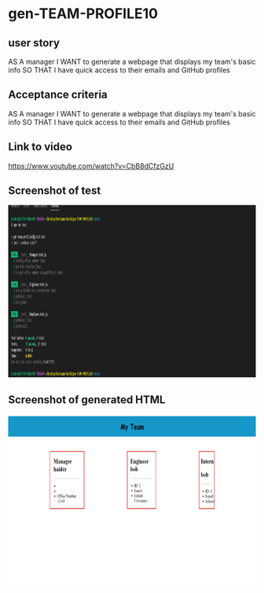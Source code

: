 # gen-TEAM-PROFILE10

## user story

AS A manager
I WANT to generate a webpage that displays my team's basic info
SO THAT I have quick access to their emails and GitHub profiles

## Acceptance criteria

AS A manager
I WANT to generate a webpage that displays my team's basic info
SO THAT I have quick access to their emails and GitHub profiles

## Link to video

https://www.youtube.com/watch?v=CbB8dCfzGzU

## Screenshot of test

<section>
    <img alt="screenshot" src="./assets/testscreenshot.png" width=550px height=350px>
</section>

## Screenshot of generated HTML


<section>
    <img alt="screenshot" src="./assets/screenshotWeb.png" width=550px height=350px>
</section>

